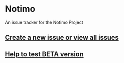 # Notimo

An issue tracker for the Notimo Project

## [Create a new issue or view all issues][1]

## [Help to test BETA version][3]

[1]: https://github.com/ncleaner/notimo-community/issues
[2]: https://github.com/ncleaner/notimo-community/blob/master/special.thanks.md
[3]: https://play.google.com/apps/testing/co.easy4u.notimo
